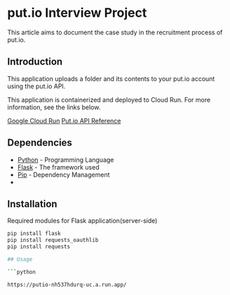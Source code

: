 # put.io Interview Project

This article aims to document the case study in the recruitment process of put.io.

## Introduction
This application uploads a folder and its contents to your put.io account using the put.io API.

This application is containerized and deployed to Cloud Run. For more information, see the links below. 

[Google Cloud Run](https://cloud.google.com/sdk/gcloud/reference/run/deploy)
[Put.io API Reference](https://api.put.io)

## Dependencies

* [Python](https://www.python.org/) - Programming Language
* [Flask](https://flask.palletsprojects.com/) - The framework used
* [Pip](https://pypi.org/project/pip/) - Dependency Management
* 
## Installation
Required modules for Flask application(server-side)
```bash
pip install flask
pip install requests_oauthlib
pip install requests

## Usage

```python

https://putio-nh537hdurq-uc.a.run.app/
